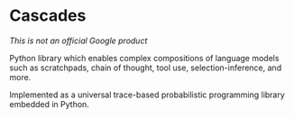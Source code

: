 # Cascades

*This is not an official Google product*

Python library which enables complex compositions of language models such as
scratchpads, chain of thought, tool use, selection-inference, and more.

Implemented as a universal trace-based probabilistic programming library
embedded in Python.
